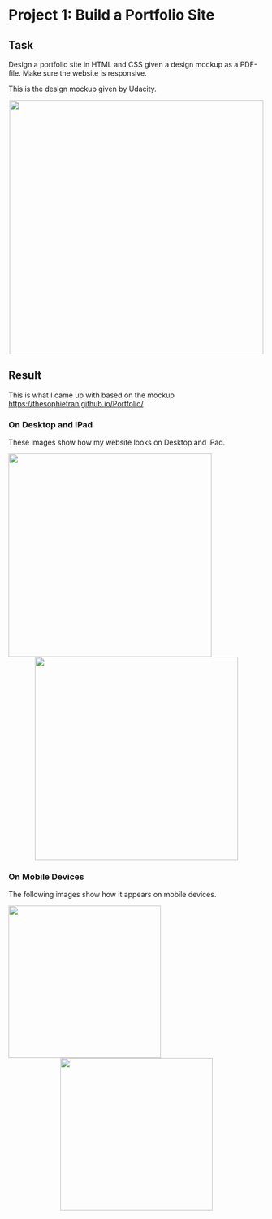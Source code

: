 # Project 1: Build a Portfolio Site
## Task
<p>Design a portfolio site in HTML and CSS given a design mockup as a PDF-file. Make sure the website is responsive.</p>
<p>This is the design mockup given by Udacity.</p>
<p align="center">
  <img src="/images/design-mockup.png" width=500>
</p>

## Result
This is what I came up with based on the mockup https://thesophietran.github.io/Portfolio/
### On Desktop and IPad
<p>These images show how my website looks on Desktop and iPad.</p>
<p align="center">
  <img align="left" src="/images/on-desktop-1.png" width="400"/> 
  <img src="/images/on-desktop-2.png" width="400"/>
</p>

### On Mobile Devices
<p>The following images show how it appears on mobile devices.</p>
<p align="center">
  <img align="left" src="/images/on-nexus-5-1.png" width="300"/>
  <img src="/images/on-nexus-5-2.png" width="300"/> 
</p>

